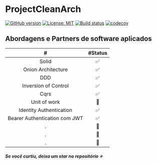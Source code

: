# ProjectCleanArch

[![GitHub version](https://badge.fury.io/gh/wodsonluiz%2FProjectCleanArch.svg)](https://badge.fury.io/gh/wodsonluiz%2FProjectCleanArch)
[![License: MIT](https://img.shields.io/badge/License-MIT-yellow.svg)](https://opensource.org/licenses/MIT)
[![Build status](https://ci.appveyor.com/api/projects/status/0e0qfnp2kobgakl6/branch/master?svg=true)](https://ci.appveyor.com/project/wodsonluiz/projectcleanarch)
[![codecov](https://codecov.io/gh/wodsonluiz/ProjectCleanArch/branch/master/graph/badge.svg?token=4AIRAN4GKE)](https://codecov.io/gh/wodsonluiz/ProjectCleanArch)


## Abordagens e Partners de software aplicados

| # | #Status 
| :---: | :---: | 
| Solid | :white_check_mark: |
| Onion Architecture | :white_check_mark: |
| DDD | :white_check_mark: |
| Inversion of Control | :white_check_mark: |
| Cqrs | :white_check_mark: |
| Unit of work  | :construction: |
| Identity Authentication  | :white_check_mark: |
| Bearer Authentication com JWT | :white_check_mark: |
| .  | :construction: |
| .  | :construction: |
| .  | :construction: |

##### Se você curtiu, deixa um star no repositório :star:
